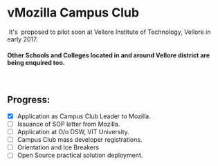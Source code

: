 # vMozilla Campus Club
 It's  proposed to pilot soon at Vellore Institute of Technology, Vellore in early 2017.
 
#### Other Schools and Colleges located in and around Vellore district are being enquired too.
 
## Progress:
 - [x] Application as Campus Club Leader to Mozilla.
 - [ ] Issuance of SOP letter from Mozilla.
 - [ ] Application at O/o DSW, VIT University.
 - [ ] Campus Club mass developer registrations.
 - [ ] Orientation and Ice Breakers  
 - [ ] Open Source practical solution deployment. 
